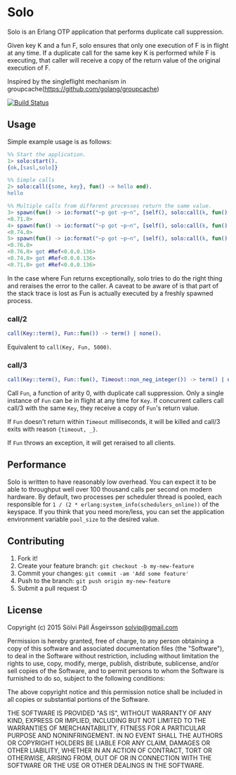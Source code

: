 Solo
====

Solo is an Erlang OTP application that performs duplicate call suppression.

Given key K and a fun F, solo ensures that only one execution of F is in flight at any time.
If a duplicate call for the same key K is performed while F is executing, that caller will
receive a copy of the return value of the original execution of F.

Inspired by the singleflight mechanism in groupcache(https://github.com/golang/groupcache)

[![Build Status](https://travis-ci.org/solvip/solo.svg?branch=master)](https://travis-ci.org/solvip/solo)

## Usage

Simple example usage is as follows:

```erlang
%% Start the application.
1> solo:start().
{ok,[sasl,solo]}

%% Simple calls
2> solo:call({some, key}, fun() -> hello end).
hello

%% Multiple calls from different processes return the same value.
3> spawn(fun() -> io:format("~p got ~p~n", [self(), solo:call(k, fun() -> timer:sleep(3000), erlang:make_ref() end)]) end).
<0.71.0>
4> spawn(fun() -> io:format("~p got ~p~n", [self(), solo:call(k, fun() -> timer:sleep(3000), erlang:make_ref() end)]) end).
<0.74.0>
5> spawn(fun() -> io:format("~p got ~p~n", [self(), solo:call(k, fun() -> timer:sleep(3000), erlang:make_ref() end)]) end).
<0.76.0>
<0.76.0> got #Ref<0.0.0.136>
<0.74.0> got #Ref<0.0.0.136>
<0.71.0> got #Ref<0.0.0.136>
```

In the case where Fun returns exceptionally, solo tries to do the right thing and reraises the error to the caller.
A caveat to be aware of is that part of the stack trace is lost as Fun is actually executed by a freshly spawned process.

### call/2

```erlang
call(Key::term(), Fun::fun()) -> term() | none().
```

Equivalent to `call(Key, Fun, 5000)`.

### call/3

```erlang
call(Key::term(), Fun::fun(), Timeout::non_neg_integer()) -> term() | none().
```

Call `Fun`, a function of arity 0, with duplicate call suppression.
Only a single instance of `Fun` can be in flight at any time for `Key`.
If concurrent callers call call/3 with the same `Key`, they receive a copy of `Fun`'s return value.

If `Fun` doesn't return within `Timeout` milliseconds, it will be killed and call/3 exits with reason `{timeout, _}`.

If `Fun` throws an exception, it will get reraised to all clients.

## Performance

Solo is written to have reasonably low overhead.  You can expect it to be able to throughput well over 100 thousand calls per second on modern hardware.
By default, two processes per scheduler thread is pooled, each responsible for `1 / (2 * erlang:system_info(schedulers_online))` of the keyspace.
If you think that you need more/less, you can set the application environment variable `pool_size` to the desired value.

## Contributing

1. Fork it!
2. Create your feature branch: `git checkout -b my-new-feature`
3. Commit your changes: `git commit -am 'Add some feature'`
4. Push to the branch: `git push origin my-new-feature`
5. Submit a pull request :D

## License

Copyright (c) 2015 Sölvi Páll Ásgeirsson <solvip@gmail.com>

Permission is hereby granted, free of charge, to any person obtaining a copy
of this software and associated documentation files (the "Software"), to deal
in the Software without restriction, including without limitation the rights
to use, copy, modify, merge, publish, distribute, sublicense, and/or sell
copies of the Software, and to permit persons to whom the Software is
furnished to do so, subject to the following conditions:

The above copyright notice and this permission notice shall be included in all
copies or substantial portions of the Software.

THE SOFTWARE IS PROVIDED "AS IS", WITHOUT WARRANTY OF ANY KIND, EXPRESS OR
IMPLIED, INCLUDING BUT NOT LIMITED TO THE WARRANTIES OF MERCHANTABILITY,
FITNESS FOR A PARTICULAR PURPOSE AND NONINFRINGEMENT. IN NO EVENT SHALL THE
AUTHORS OR COPYRIGHT HOLDERS BE LIABLE FOR ANY CLAIM, DAMAGES OR OTHER
LIABILITY, WHETHER IN AN ACTION OF CONTRACT, TORT OR OTHERWISE, ARISING FROM,
OUT OF OR IN CONNECTION WITH THE SOFTWARE OR THE USE OR OTHER DEALINGS IN THE
SOFTWARE.


